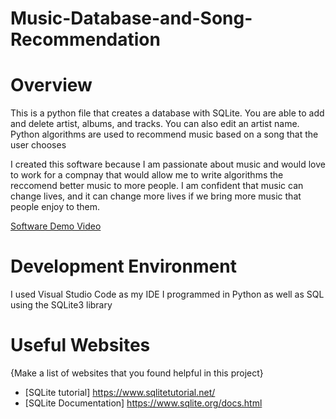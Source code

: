 # Music-Database-and-Song-Recommendation

# Overview

This is a python file that creates a database with SQLite. You are able to add and delete artist, albums, and tracks. You can also edit an artist name. Python algorithms are used to recommend music based on a song that the user chooses

I created this software because I am passionate about music and would love to work for a compnay that would allow me to write algorithms the reccomend better music to more people. I am confident that music can change lives, and it can change more lives if we bring more music that people enjoy to them.


[Software Demo Video](https://vimeo.com/620395682/2e43cfd5fb)

# Development Environment
I used Visual Studio Code as my IDE
I programmed in Python as well as SQL using the SQLite3 library

# Useful Websites

{Make a list of websites that you found helpful in this project}
* [SQLite tutorial] https://www.sqlitetutorial.net/
* [SQLite Documentation] https://www.sqlite.org/docs.html
